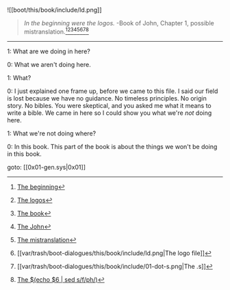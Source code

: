 
![[boot/this/book/include/ld.png]]

> _In the beginning were the logos._
> -Book of John, Chapter 1, possible mistranslation.[^1][^2][^3][^4][^5][^6][^7][^8]

---

1: What are we doing in here?

0: What we aren't doing here.

1: What?

0: I just explained one frame up, before we came to this file. I said our field is lost because we have no guidance. No timeless principles. No origin story. No bibles. You were skeptical, and you asked me what it means to write a bible. We came in here so I could show you what we're _not_ doing here.

1: What we're not doing where?

0: In this book. This part of the book is about the things we won't be doing in this book.

goto: [[0x01-gen.sys|0x01]]


[^1]: [The beginning](https://thedynamiclinker.com/boot/this/book/firmware/logo.s)
[^2]: [The logos](https://en.wikipedia.org/wiki/Logos)
[^3]: [The book](https://thedynamiclinker.com)
[^4]: [The John](https://biblehub.com/mace/john/1.htm)
[^5]: [The mistranslation](https://greekbible.com/john/1/5)
[^6]: [[var/trash/boot-dialogues/this/book/include/ld.png|The logo file]]
[^7]: [[var/trash/boot-dialogues/this/book/include/01-dot-s.png|The .s]]
[^8]: [The $(echo $6 | sed s/f/ph/)](https://en.wiktionary.org/wiki/logophile)
